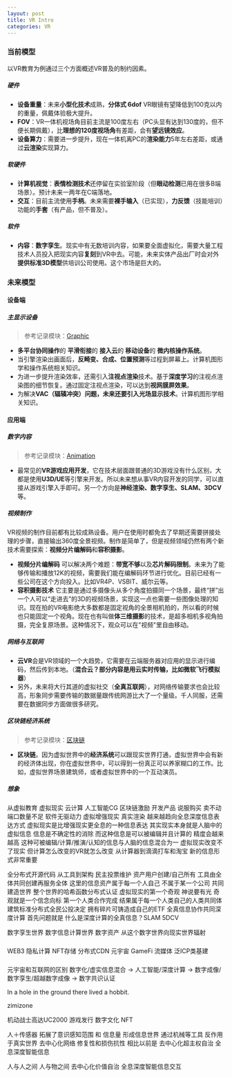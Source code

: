 ```yaml
---
layout: post
title: VR Intro
categories: VR
---
```






### 当前模型

以VR教育为例通过三个方面概述VR普及的制约因素。

##### 硬件
- **设备重量**：未来**小型化技术**成熟，**分体式 6dof** VR眼镜有望降低到100克以内的重量，佩戴体验极大提升。  
- **FOV**：VR一体机视场角目前主流是100度左右（PC头显有达到130度的，但不便长期佩戴），比**理想的120度视场角**有差距，会有**望远镜效应**。  
- **设备算力**：需要进一步提升，现在一体机离PC的**渲染能力**5年左右差距，或通过**云渲染**实现算力。  

##### 软硬件
- **计算机视觉**：**表情检测技术**还停留在实验室阶段（但**眼动检测**已用在很多B端场景）。预计未来一两年在C端落地。  
- **交互**：目前主流使用**手柄**。未来需要**裸手输入**（已实现），**力反馈**（技能培训）功能的**手套**（有产品，但不普及）。  

##### 软件
- **内容**：**数字孪生**。现实中有无数培训内容，如果要全面虚拟化，需要大量工程技术人员投入把现实内容**复刻**到VR中去。可能，未来实体产品出厂时会对外**提供标准3D模型**供培训公司使用。这个市场是巨大的。  



### 未来模型

#### 设备端


##### 主显示设备

> 参考记录模块：[Graphic](https://metal-j.github.io/graphic/2021/07/20/Rendering_equation.html)

- **多平台协同操作**的 **平滑衔接**的 **接入云**的 **移动设备**的 **微内核操作系统**。  
- 当引擎渲染出画面后，**反畸变、合成、位置预测**等过程到屏幕上。计算机图形学和操作系统相关知识。  
- 为进一步提升渲染效率，还需引入**注视点渲染**技术。基于**深度学习**的注视点渲染图的细节恢复。通过固定注视点渲染，可以达到**视网膜屏效果**。  
- 为解决**VAC（辐辏冲突）**问题，未来还要引入**光场显示技术**。计算机图形学相关知识。  



#### 应用端

##### 数字内容

> 参考记录模块：[Animation](https://metal-j.github.io/animation/2021/10/12/Animation_Intro.html)

- 最常见的**VR游戏应用开发**，它在技术层面跟普通的3D游戏没有什么区别，大都是使用**U3D/UE**等引擎来开发。所以未来想从事VR内容开发的同学，可以直接从游戏引擎入手即可。另一个方向是**神经渲染、数字孪生、SLAM、3DCV**等。

##### 视频制作

VR视频的制作目前都有比较成熟设备。用户在使用时都免去了早期还需要拼接处理的步骤，直接输出360度全景视频。制作是简单了，但是视频领域仍然有两个新技术需要探索：**视频分片编解码**和**容积摄影**。

- **视频分片编解码** 可以解决两个难题：**带宽不够**以及**芯片解码限制**。未来为了能够传输和播放12K的视频，需要我们能在编解码环节进行优化。目前已经有一些公司在这个方向投入。比如VR4P、VSBIT、威尔云等。
- **容积摄影技术** 它主要是通过多摄像头从多个角度拍摄同一个场景，最终“拼”出一个人可以“走进去”的3D的视频场景，实现这一点也需要一些图像处理的知识。现在拍的VR电影绝大多数都是固定视角的全景相机拍的，所以看的时候也只能固定一个视角。现在也有叫做**体三维摄影**的技术，是超多相机多视角拍摄，完全复原场景。这种情况下，观众可以在"视频"里自由移动。

##### 网络与互联网

- **云VR**会是VR领域的一个大趋势，它需要在云端服务器对应用的显示进行编码，然后传到本地。（**混合云？部分内容是用云实时传输，比如微软飞行模拟器**）
- 另外，未来将大行其道的虚拟社交（**全真互联网**），对网络传输要求也会比较高，形象同步需要传输的数据量跟传统网游比大了一个量级。千人同服，还需要在数据同步方面做很多研究。

##### 区块链经济系统

> 参考记录模块：[区块链](https://metal-j.github.io/blockchain/2021/09/29/Blockchain_Intro.html)

- **区块链**。因为虚拟世界中的**经济系统**可以跟现实世界打通，虚拟世界中会有新的经济体出现，你在虚拟世界中，可以得到一份真正可以养家糊口的工作。比如，虚拟世界场景建筑师，或者虚拟世界中的一个互动演员。

##### 想象

从虚拟教育 虚拟现实 云计算 人工智能CG 区块链激励
开发产品 说服购买 卖不动 端口数量不足 软件无驱动力
虚拟增强现实 真实渲染 越来越趋向全息深度信息表达方式
虚拟现实是比增强现实更全息的一种信息表达
其实现实本身就是人脑中的虚拟信息 信息是不确定性的消除
而这种信息是可以被编辑并且计算的 精度会越来越高
这种可被编辑/计算/推演/认知的信息与人脑的信息混合为一
虚拟现实改变不了现实 但计算怎么改变的VR就怎么改变
从计算器到滴滴打车和淘宝 新的信息形式非常重要

全分布式开源代码 从工具到架构 民主投票维护 
资产用户创建/自己所有 工具由全体共同创建再服务全体
这里的信息资产属于每一个人自己 不属于某一个公司
共同建造世界 整个世界的哈希函数分布式认证
虚拟现实的第一个奇观 神说要有光 奇观就是一个信念向标
第一个人类合作完成 结果属于每一个人类自己的人类共同体
建筑标准分布式全民公投决定 拥有碎片可铸造成自己的ETF
全真信息协作共同深度计算
首先问题就是 什么是深度计算的全真信息？SLAM 5DCV

数字孪生世界 数字信息计算世界 数字资产 从这个数字世界向现实世界辐射

#####
 WEB3 隐私计算 NFT存储 分布式CDN 元宇宙 GameFi 流媒体 泛ICP类基建

#####

元宇宙和互联网的区别
数字化/虚实信息混合 → 人工智能/深度计算 → 数字成像/数字孪生/超越数字成像 → 数字共识认证

In a hole in the ground there lived a hobbit.

zimizone

机动战士高达UC2000 游戏发行 数字文化 NFT

人＋传感器 拓展了意识感知范围 和 信息量
形成信息世界 通过机械等工具 反作用于真实世界
去中心化网络 修复性和损伤抗性
相比以前是 去中心化超主权自治 全息深度智能信息

人与人之间 人与物之间 去中心化价值自治 全息深度智能信息交互 